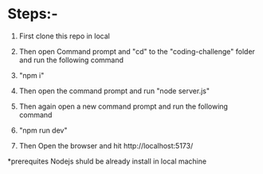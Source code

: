 # Steps:-
1. First clone this repo in local
2. Then open Command prompt and "cd" to the "coding-challenge" folder and run the following command
3. "npm i"
4. Then open the  command prompt and run "node server.js"
5. Then again open a new command prompt and run the following command
6. "npm run dev"

7. Then Open the browser and hit http://localhost:5173/

*prerequites
Nodejs shuld be already install in local machine
